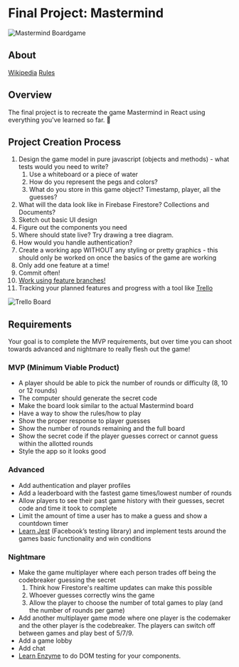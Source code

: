 # Final Project: Mastermind

![Mastermind Boardgame](https://kek.gg/i/6vnmVQ.jpeg)

## About
[Wikipedia](https://en.wikipedia.org/wiki/Mastermind_(board_game))
[Rules]()

## Overview

The final project is to recreate the game Mastermind in React using everything you've learned so far. 🎉

## Project Creation Process

1. Design the game model in pure javascript (objects and methods) - what tests would you need to write?
    1. Use a whiteboard or a piece of water
    1. How do you represent the pegs and colors?
    1. What do you store in this game object? Timestamp, player, all the guesses?
1. What will the data look like in Firebase Firestore? Collections and Documents?
1. Sketch out basic UI design
1. Figure out the components you need
1. Where should state live? Try drawing a tree diagram.
1. How would you handle authentication?
1. Create a working app WITHOUT any styling or pretty graphics - this should only be worked on once the basics of the game are working
1. Only add one feature at a time!
1. Commit often!
1. [Work using feature branches!](https://www.atlassian.com/git/tutorials/comparing-workflows/feature-branch-workflow)
1. Tracking your planned features and progress with a tool like [Trello](https://trello.com/b/C4Awm5lK/kanban-board)

![Trello Board](https://kek.gg/i/36Mys9.jpeg)

## Requirements

Your goal is to complete the MVP requirements, but over time you can shoot towards advanced and nightmare to really flesh out the game!

### MVP (Minimum Viable Product)

- A player should be able to pick the number of rounds or difficulty (8, 10 or 12 rounds)
- The computer should generate the secret code
- Make the board look similar to the actual Mastermind board
- Have a way to show the rules/how to play
- Show the proper response to player guesses
- Show the number of rounds remaining and the full board
- Show the secret code if the player guesses correct or cannot guess within the allotted rounds
- Style the app so it looks good

### Advanced

- Add authentication and player profiles
- Add a leaderboard with the fastest game times/lowest number of rounds
- Allow players to see their past game history with their guesses, secret code and time it took to complete
- Limit the amount of time a user has to make a guess and show a countdown timer
- [Learn Jest](https://facebook.github.io/jest/docs/en/getting-started.html) (Facebook’s testing library) and implement tests around the games basic functionality and win conditions

### Nightmare

- Make the game multiplayer where each person trades off being the codebreaker guessing the secret
    1. Think how Firestore's realtime updates can make this possible
    1. Whoever guesses correctly wins the game
    1. Allow the player to choose the number of total games to play (and the number of rounds per game)
- Add another multiplayer game mode where one player is the codemaker and the other player is the codebreaker. The players can switch off between games and play best of 5/7/9.
- Add a game lobby
- Add chat
- [Learn Enzyme](https://facebook.github.io/jest/docs/en/tutorial-react.html#dom-testing) to do DOM testing for your components.

